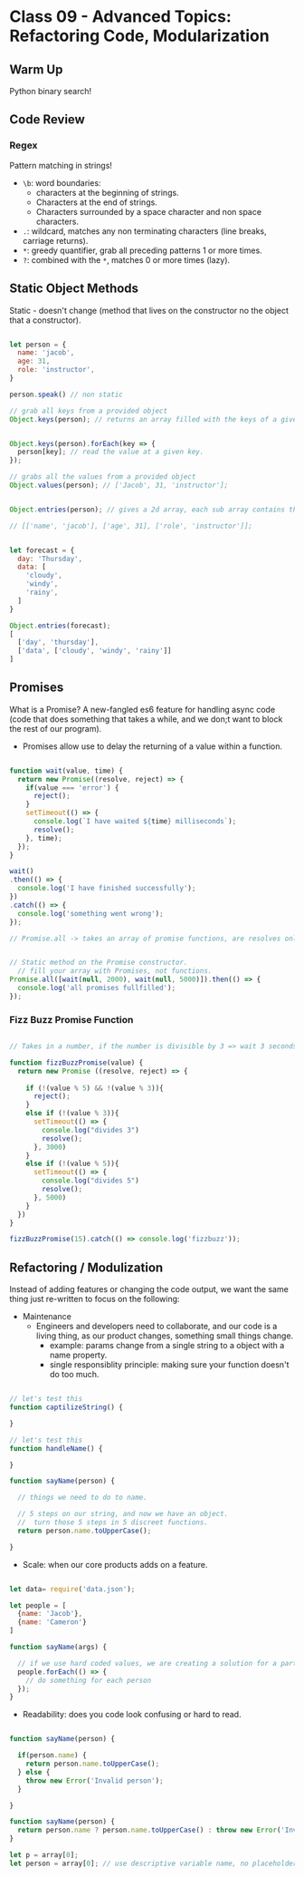# Class 09 - Advanced Topics: Refactoring Code, Modularization

## Warm Up

Python binary search!

## Code Review

### Regex

Pattern matching in strings!

- `\b`: word boundaries:
  - characters at the beginning of strings.
  - Characters at the end of strings.
  - Characters surrounded by a space character and non space characters.
- `.`: wildcard, matches any non terminating characters (line breaks, carriage returns).
- `*`: greedy quantifier, grab all preceding patterns 1 or more times.
- `?`: combined with the `*`, matches 0 or more times (lazy).

## Static Object Methods

Static - doesn't change (method that lives on the constructor no the object that a constructor).

```javascript

let person = {
  name: 'jacob',
  age: 31,
  role: 'instructor',
}

person.speak() // non static

// grab all keys from a provided object
Object.keys(person); // returns an array filled with the keys of a given object


Object.keys(person).forEach(key => {
  person[key]; // read the value at a given key.
});

// grabs all the values from a provided object
Object.values(person); // ['Jacob', 31, 'instructor'];


Object.entries(person); // gives a 2d array, each sub array contains the key and the value at index 0 and 1 respectively.

// [['name', 'jacob'], ['age', 31], ['role', 'instructor']];


let forecast = {
  day: 'Thursday',
  data: [
    'cloudy',
    'windy',
    'rainy',
  ]
} 

Object.entries(forecast);
[
  ['day', 'thursday'],
  ['data', ['cloudy', 'windy', 'rainy']]
]

```

## Promises

What is a Promise?  A new-fangled es6 feature for handling async code (code that does something that takes a while, and we don;t want to block the rest of our program).

- Promises allow use to delay the returning of a value within a function.

```javascript

function wait(value, time) {
  return new Promise((resolve, reject) => {
    if(value === 'error') {
      reject();
    }
    setTimeout(() => {
      console.log(`I have waited ${time} milliseconds`);
      resolve();
    }, time);
  });
}

wait()
.then(() => {
  console.log('I have finished successfully');
})
.catch(() => {
  console.log('something went wrong');
});

// Promise.all -> takes an array of promise functions, are resolves only after all promises are done.


// Static method on the Promise constructor.
  // fill your array with Promises, not functions.
Promise.all([wait(null, 2000), wait(null, 5000)]).then(() => {
  console.log('all promises fullfilled');
});
```

### Fizz Buzz Promise Function

```javascript

// Takes in a number, if the number is divisible by 3 => wait 3 seconds to resolve the promise, if divisible by 5, wait 5 seconds to resolve the promise, if divisible by 3 and 5, reject the promise and console.log "fizzbuzz".

function fizzBuzzPromise(value) {
  return new Promise ((resolve, reject) => {
      
    if (!(value % 5) && !(value % 3)){
      reject();
    }
    else if (!(value % 3)){
      setTimeout(() => {
        console.log("divides 3")
        resolve();
      }, 3000)
    }
    else if (!(value % 5)){
      setTimeout(() => {
        console.log("divides 5")
        resolve();
      }, 5000)
    }
  })
}

fizzBuzzPromise(15).catch(() => console.log('fizzbuzz'));

```

## Refactoring / Modulization

Instead of adding features or changing the code output, we want the same thing just re-written to focus on the following:

- Maintenance
  - Engineers and developers need to collaborate, and our code is a living thing, as our product changes, something small things change.
    - example: params change from a single string to a object with a name property.
    - single responsiblity principle:  making sure your function doesn't do too much.
  
```javascript

// let's test this
function captilizeString() {

}

// let's test this
function handleName() {

}

function sayName(person) {

  // things we need to do to name.

  // 5 steps on our string, and now we have an object.
  //  turn those 5 steps in 5 discreet functions.
  return person.name.toUpperCase();

}
```

- Scale: when our core products adds on a feature.

```javascript

let data= require('data.json');

let people = [
  {name: 'Jacob'},
  {name: 'Cameron'}
]

function sayName(args) {

  // if we use hard coded values, we are creating a solution for a particular use case, adding a parameter will allow more testable inputs and can increase our scabality.
  people.forEach(() => {
    // do something for each person
  });
}
```

- Readability: does you code look confusing or hard to read.

```javascript

function sayName(person) {

  if(person.name) {
    return person.name.toUpperCase();
  } else {
    throw new Error('Invalid person');
  }

}

function sayName(person) {
  return person.name ? person.name.toUpperCase() : throw new Error('Invalid person');
}

let p = array[0];
let person = array[0]; // use descriptive variable name, no placeholders

```
